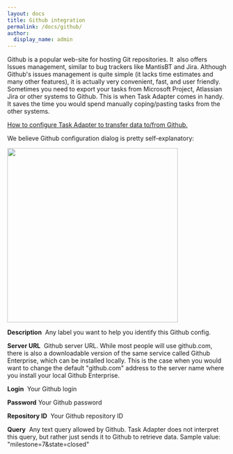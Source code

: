 ```yaml
---
layout: docs
title: Github integration
permalink: /docs/github/
author:
  display_name: admin
---
```


Github is a popular web-site for hosting&nbsp;Git repositories. It &nbsp;also offers Issues management, similar to bug trackers like MantisBT and Jira. Although Github's issues management is quite simple (it lacks time estimates and many other features), it is actually very convenient, fast, and user friendly.<br />
Sometimes you need to export your tasks from Microsoft Project, Atlassian Jira or other systems to Github. This is when&nbsp;Task Adapter comes in handy. It saves the time you would spend manually coping/pasting tasks from the other systems.</p>
<p><a href="/user-guide/github-integration">How to configure Task Adapter to transfer data to/from Github.</a></p>

<div id="main">
<div id="block-system-main">
<div id="node-38">
<p>We believe Github configuration dialog is pretty self-explanatory:</p>
<p><a href="http://www.taskadapter.com/wp-content/uploads/2012/05/edit_github1.png"><img class="alignnone size-full wp-image-482" title="edit_github" src="http://www.taskadapter.com/wp-content/uploads/2012/05/edit_github1.png" alt="" width="392" height="400" /></a></p>
<p><strong>Description</strong> &nbsp;Any label you want to help you identify this Github config.</p>
<p><strong>Server URL</strong> &nbsp;Github server URL. While most people will use github.com, there is also a downloadable version of the same service called Github Enterprise, which can be installed locally. This is the case when you would want to change the default "github.com" address to the server name where you install your local Github Enterprise.</p>
<p><strong>Login</strong> &nbsp;Your Github login</p>
<p><strong>Password</strong> Your Github password</p>
<p><strong>Repository ID</strong> &nbsp;Your Github repository ID</p>
<p><strong>Query</strong> &nbsp;Any text query allowed by Github. Task Adapter does not interpret this query, but rather just sends it to Github to retrieve data. Sample value: "milestone=7&amp;state=closed"</p>
<p></div><br />
</div><br />
</div></p>
